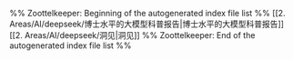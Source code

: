 %% Zoottelkeeper: Beginning of the autogenerated index file list  %%
 [[2. Areas/AI/deepseek/博士水平的大模型科普报告|博士水平的大模型科普报告]]
 [[2. Areas/AI/deepseek/洞见|洞见]]
%% Zoottelkeeper: End of the autogenerated index file list  %%
